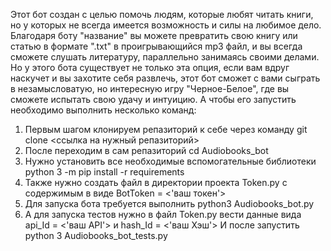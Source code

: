 Этот бот создан с целью помочь людям, которые любят читать книги, но у которых не всегда имеется возможность и силы на любимое дело. 
Благодаря боту "название" вы можете превратить свою книгу или статью в формате ".txt" в проигрывающийся mp3 файл, и вы всегда сможете слушать литературу, параллельно занимаясь своими делами. 
Но у этого бота существует не только эта опция, если вам вдруг наскучет и вы захотите себя развлечь, этот бот сможет с вами сыграть в незамысловатую, но интересную игру "Черное-Белое", где вы сможете испытать свою удачу и интуицию.
А чтобы его запустить необходимо выполнить несколько команд:
1) Первым шагом клонируем репазиторий к себе через команду git clone <ссылка на нужный репазиторий>
2) После переходим в сам репазиторий cd Audiobooks_bot
3) Нужно установить все необходимые вспомогательные библиотеки python 3 -m pip install -r requirements
4) Также нужно создать файл в директории проекта Token.py с содержимым в виде BotToken = <'ваш токен'>
5) Для запуска бота требуется выполнить python3 Audiobooks_bot.py
6) А для запуска тестов нужно в файл Token.py вести данные вида api_Id = <'ваш API'> и hash_Id = <'ваш Хэш'>
И после запустить python 3 Audiobooks_bot_tests.py
